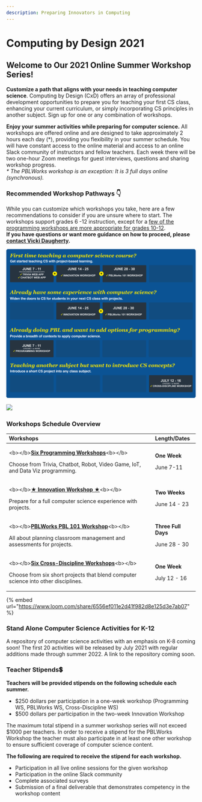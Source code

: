 ```yaml
---
description: Preparing Innovators in Computing
---
```


# Computing by Design 2021

## Welcome to Our 2021 Online Summer Workshop Series!  

**Customize a path that aligns with your needs in teaching computer science**. Computing by Design \(CxD\) offers an array of professional development opportunities to prepare you for teaching your first CS class, enhancing your current curriculum, or simply incorporating CS principles in another subject. Sign up for one or any combination of workshops.

**Enjoy your summer activities while preparing for computer science.** All workshops are offered online and are designed to take approximately 2 hours each day \(\*\), providing you flexibility in your summer schedule. You will have constant access to the online material and access to an online Slack community of instructors and fellow teachers. Each week there will be two one-hour Zoom meetings for guest interviews, questions and sharing workshop progress.  
_\* The PBLWorks workshop is an exception: It is 3 full days online \(synchronous\)._

### Recommended Workshop Pathways  👇 

While you can customize which workshops you take, here are a few recommendations to consider if you are unsure where to start. The workshops support grades 6 -12 instruction, except for a [few of the programming workshops are more appropriate for grades 10-12](https://docs.idew.org/cxd2021/programming-workshops/choose-programming-workshop#choose-from-six-programming-workshops).   
**If you have questions or want more guidance on how to proceed, please** [**contact Vicki Daugherty**](mailto:%20vdaugher@iupui.edu)**.**

![Click image to enlarge.](.gitbook/assets/pathways2.png)

![](.gitbook/assets/orgbanner.png)

### Workshops Schedule Overview

<table>
  <thead>
    <tr>
      <th style="text-align:left">Workshops</th>
      <th style="text-align:left">Length/Dates</th>
    </tr>
  </thead>
  <tbody>
    <tr>
      <td style="text-align:left">
        <p>&lt;b&gt;&lt;/b&gt;<a href="programming-workshops/choose-programming-workshop.md"><b>Six Programming Workshops</b></a>&lt;b&gt;&lt;/b&gt;</p>
        <p>Choose from Trivia, Chatbot, Robot, Video Game, IoT, and Data Viz programming.</p>
      </td>
      <td style="text-align:left">
        <p><b>One Week</b>
        </p>
        <p>June 7-11</p>
      </td>
    </tr>
    <tr>
      <td style="text-align:left">
        <p>&lt;b&gt;&lt;/b&gt;<a href="cxd-innovation-workshop/full-experience.md"><b>&#x2605; Innovation Workshop &#x2605;</b></a>&lt;b&gt;&lt;/b&gt;</p>
        <p>Prepare for a full computer science experience with projects.</p>
      </td>
      <td style="text-align:left">
        <p><b>Two Weeks</b>
        </p>
        <p>June 14 - 23</p>
      </td>
    </tr>
    <tr>
      <td style="text-align:left">
        <p>&lt;b&gt;&lt;/b&gt;<a href="pblworks-101-workshop/classroom.md"><b>PBLWorks PBL 101 Workshop</b></a>&lt;b&gt;&lt;/b&gt;</p>
        <p>All about planning classroom management and assessments for projects.</p>
      </td>
      <td style="text-align:left">
        <p><b>Three Full Days</b>
        </p>
        <p>June 28 - 30</p>
      </td>
    </tr>
    <tr>
      <td style="text-align:left">
        <p>&lt;b&gt;&lt;/b&gt;<a href="cs-short-workshops/short-projects.md"><b>Six Cross-Discipline Workshops</b></a>&lt;b&gt;&lt;/b&gt;</p>
        <p>Choose from six short projects that blend computer science into other
          disciplines.</p>
      </td>
      <td style="text-align:left">
        <p><b>One Week</b>
        </p>
        <p>July 12 - 16</p>
      </td>
    </tr>
  </tbody>
</table>

{% embed url="https://www.loom.com/share/6556ef011e2d41f982d8e125d3e7ab07" %}

### **Stand Alone Computer Science Activities for K-12** 

A repository of computer science activities with an emphasis on K-8 coming soon! The first 20 activities will be released by July 2021 with regular additions made through summer 2022.  A link to the repository coming soon. 

### Teacher Stipends💲 

**Teachers will be provided stipends on the following schedule each summer.**

* $250 dollars per participation in a one-week workshop \(Programming WS, PBLWorks WS, Cross-Discipline WS\)
* $500 dollars per participation in the two-week Innovation Workshop

The maximum total stipend in a summer workshop series will not exceed $1000 per teachers. In order to receive a stipend for the PBLWorks Workshop the teacher must also participate in at least one other workshop to ensure sufficient coverage of computer science content. 

**The following are required to receive the stipend for each workshop.**

* Participation in all live online sessions for the given workshop
* Participation in the online Slack community
* Complete associated surveys
* Submission of a final deliverable that demonstrates competency in the workshop content

